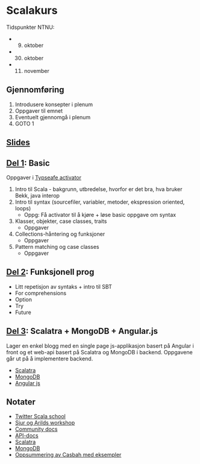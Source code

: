 Scalakurs
=========

Tidspunkter NTNU:
* 9.  oktober
* 30. oktober
* 11. november

## Gjennomføring
1. Introdusere konsepter i plenum
2. Oppgaver til emnet
3. Eventuelt gjennomgå i plenum
4. GOTO 1
  
## [Slides](http://froden.github.io/scalakurs/#/1)  
  
## [Del 1](oppgaver/del-1): Basic

Oppgaver i [Typseafe activator](http://typesafe.com/platform/getstarted)

1. Intro til Scala - bakgrunn, utbredelse, hvorfor er det bra, hva bruker Bekk, java interop
2. Intro til syntax (sourcefiler, variabler, metoder, ekspression oriented, loops)
   * Oppg: Få activator til å kjøre + løse basic oppgave om syntax
4. Klasser, objekter, case classes, traits
   * Oppgaver
5. Collections-håntering og funksjoner
   * Oppgaver
6. Pattern matching og case classes
   * Oppgaver

## [Del 2](oppgaver/del-2): Funksjonell prog
* Litt repetisjon av syntaks + intro til SBT
* For comprehensions
* Option
* Try
* Future

## [Del 3](oppgaver/del-3): Scalatra + MongoDB + Angular.js

Lager en enkel blogg med en single page js-applikasjon basert på Angular i front og et web-api basert på Scalatra og MongoDB i backend.
Oppgavene går ut på å implementere backend.

* [Scalatra](http://www.scalatra.org/)
* [MongoDB](http://http://www.mongodb.org/)
* [Angular js](http://angularjs.org/)


## Notater

* [Twitter Scala school](http://twitter.github.io/scala_school/)
* [Sjur og Arilds workshop](https://github.com/arild/scala-workshop)
* [Community docs](http://docs.scala-lang.org/index.html)
* [API-docs](http://www.scala-lang.org/api/current/#package)
* [Scalatra](http://www.scalatra.org/)
* [MongoDB](http://http://www.mongodb.org/)
* [Oppsummering av Casbah med eksempler](http://janxspirit.blogspot.no/2011/11/introduction-to-casbah-scala-mongodb.html)
